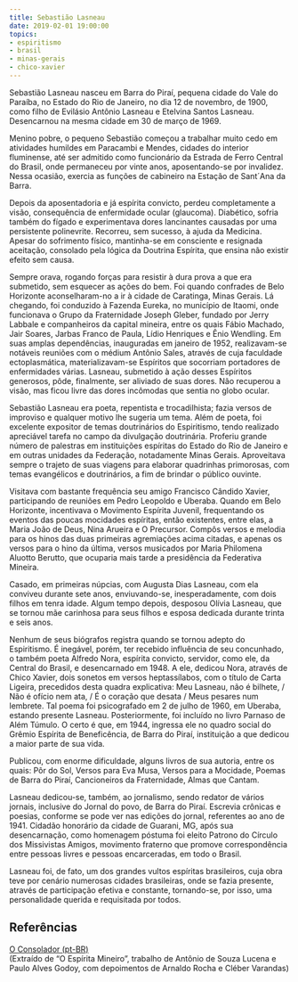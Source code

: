 ```yaml
---
title: Sebastião Lasneau
date: 2019-02-01 19:00:00
topics: 
- espiritismo
- brasil
- minas-gerais
- chico-xavier
---
```


Sebastião Lasneau nasceu em Barra do Piraí,  pequena cidade do Vale do Paraíba, no Estado do Rio de Janeiro, no dia 12 de novembro, de 1900, como filho de Evilásio Antônio Lasneau e Etelvina Santos Lasneau. Desencarnou na mesma cidade em 30 de março de 1969.

Menino pobre, o pequeno Sebastião começou a trabalhar muito cedo em atividades humildes em Paracambi e Mendes, cidades do interior  fluminense, até ser admitido como funcionário da  Estrada de Ferro Central do Brasil, onde permaneceu por vinte anos, aposentando-se por invalidez. Nessa ocasião, exercia as funções de cabineiro na Estação de  Sant´Ana da Barra.

Depois da aposentadoria e já espírita convicto, perdeu completamente a visão, consequência de enfermidade ocular (glaucoma). Diabético, sofria também do fígado e experimentava dores lancinantes causadas por uma persistente polinevrite.  Recorreu, sem sucesso, à ajuda da Medicina. Apesar do sofrimento físico, mantinha-se em consciente e resignada aceitação, consolado pela lógica da Doutrina Espírita, que ensina não existir efeito sem causa.

Sempre orava, rogando forças para resistir à dura prova a que era submetido, sem esquecer as ações do bem.  Foi quando confrades de Belo Horizonte aconselharam-no a ir à cidade de Caratinga, Minas Gerais. Lá chegando, foi conduzido à Fazenda Eureka, no município de  Itaomi, onde funcionava o Grupo da Fraternidade Joseph Gleber, fundado por Jerry Labbale e companheiros da capital mineira, entre os quais Fábio Machado, Jair Soares, Jarbas Franco de Paula, Lídio Henriques e Ênio Wendling. Em suas  amplas dependências, inauguradas em janeiro de 1952, realizavam-se notáveis reuniões com o médium Antônio Sales, através de cuja  faculdade ectoplasmática,  materializavam-se Espíritos que socorriam portadores de enfermidades várias. Lasneau, submetido à ação desses Espíritos generosos, pôde, finalmente, ser aliviado de suas dores. Não recuperou a visão, mas ficou livre das dores incômodas que sentia no globo ocular.

Sebastião Lasneau era poeta, repentista e trocadilhista; fazia versos de improviso e qualquer motivo lhe sugeria um tema. Além de poeta, foi excelente expositor de temas doutrinários do Espiritismo, tendo realizado apreciável  tarefa no campo da divulgação doutrinária. Proferiu grande número de palestras em instituições espíritas do Estado do Rio de Janeiro e em outras unidades da Federação, notadamente Minas Gerais.  Aproveitava sempre o trajeto de suas viagens para elaborar quadrinhas primorosas, com temas evangélicos e doutrinários, a fim de brindar o público ouvinte.

Visitava com bastante frequência seu amigo Francisco Cândido Xavier, participando de reuniões em Pedro Leopoldo e Uberaba. Quando em Belo Horizonte, incentivava o Movimento Espírita Juvenil, frequentando  os eventos das poucas mocidades espíritas, então existentes, entre elas, a Maria João de Deus, Nina  Arueira e O Precursor. Compôs versos e melodia para os hinos das duas primeiras agremiações acima citadas, e apenas os versos para o hino da última, versos musicados por  Maria Philomena Aluotto Berutto, que ocuparia mais tarde a presidência da Federativa Mineira.

Casado, em primeiras núpcias, com  Augusta Dias Lasneau, com ela conviveu durante sete anos, enviuvando-se, inesperadamente, com dois filhos em tenra idade. Algum tempo depois,  desposou Olívia Lasneau, que se tornou mãe carinhosa para seus filhos e esposa dedicada durante trinta e seis anos.

Nenhum de seus biógrafos registra quando  se tornou  adepto do Espiritismo. É inegável, porém, ter recebido influência de seu concunhado, o também poeta Alfredo Nora, espírita convicto, servidor, como ele, da Central do Brasil, e desencarnado em 1948. A ele, dedicou Nora, através de Chico Xavier, dois sonetos em versos heptassílabos, com o título de Carta Ligeira, precedidos desta quadra explicativa:  Meu Lasneau, não é bilhete, / Não é ofício nem ata, / É o coração que desata / Meus pesares num lembrete. Tal poema foi psicografado em 2 de julho de 1960, em Uberaba, estando presente Lasneau. Posteriormente, foi incluído no livro Parnaso de Além Túmulo. O certo é que, em 1944, ingressa ele no quadro social do Grêmio Espírita de Beneficência, de Barra do Piraí, instituição a que dedicou a maior parte de sua vida.

Publicou, com enorme dificuldade, alguns  livros de sua autoria, entre os quais:  Pôr do Sol, Versos para Eva Musa, Versos para a Mocidade, Poemas de Barra do Piraí, Cancioneiros da  Fraternidade, Almas que Cantam.

Lasneau dedicou-se, também, ao jornalismo, sendo redator de vários jornais, inclusive do Jornal do povo, de Barra do Piraí. Escrevia crônicas e poesias, conforme se pode ver nas edições do jornal, referentes ao ano de 1941.  Cidadão honorário da cidade de Guarani, MG, após sua desencarnação, como homenagem póstuma foi eleito Patrono do Círculo dos Missivistas Amigos,  movimento fraterno que promove correspondência entre pessoas livres e  pessoas encarceradas, em todo o Brasil.

Lasneau foi, de fato, um dos grandes vultos  espíritas brasileiros, cuja obra teve por cenário numerosas  cidades brasileiras,  onde se fazia presente, através de participação efetiva e constante, tornando-se, por isso, uma personalidade querida e requisitada por todos.


## Referências
[O Consolador (pt-BR)](http://www.oconsolador.com.br/linkfixo/biografias/vianadecarvalho.html)  
(Extraído de “O Espírita Mineiro”, trabalho de  Antônio de Souza Lucena e Paulo Alves Godoy, com depoimentos de Arnaldo Rocha e Cléber Varandas)






